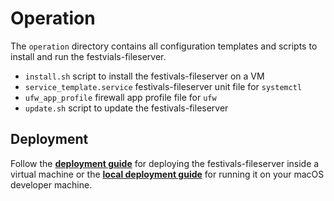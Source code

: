 # Operation

The `operation` directory contains all configuration templates and scripts to install and run the festvials-fileserver.

* `install.sh` script to install the festivals-fileserver on a VM
* `service_template.service` festivals-fileserver unit file for `systemctl`
* `ufw_app_profile` firewall app profile file for `ufw`
* `update.sh` script to update the festivals-fileserver

## Deployment

Follow the [**deployment guide**](DEPLOYMENT.md) for deploying the festivals-fileserver inside a virtual machine or the [**local deployment guide**](./local/README.md) for running it on your macOS developer machine.
